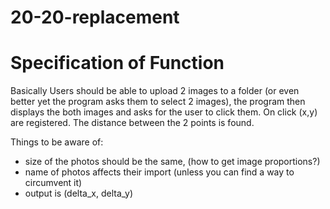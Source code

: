 # 20-20-replacement

# Specification of Function

Basically Users should be able to upload 2 images to a folder (or even better yet the program asks them to select 2 images), the program then displays the both images and asks for the user to click them. On click (x,y) are registered. The distance between the 2 points is found. 

Things to be aware of:
* size of the photos should be the same, (how to get image proportions?)
* name of photos affects their import (unless you can find a way to circumvent it)
* output is (delta_x, delta_y)

